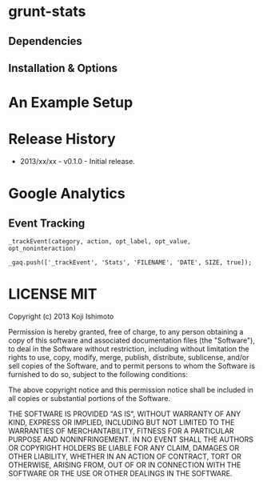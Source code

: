 # grunt-stats


## Dependencies


## Installation & Options

# An Example Setup

# Release History

+ 2013/xx/xx - v0.1.0 - Initial release.


# Google Analytics

## Event Tracking

`_trackEvent(category, action, opt_label, opt_value, opt_noninteraction)`

`_gaq.push(['_trackEvent', 'Stats', 'FILENAME', 'DATE', SIZE, true]);`


# LICENSE MIT

Copyright (c) 2013 Koji Ishimoto

Permission is hereby granted, free of charge, to any person
obtaining a copy of this software and associated documentation
files (the "Software"), to deal in the Software without
restriction, including without limitation the rights to use,
copy, modify, merge, publish, distribute, sublicense, and/or sell
copies of the Software, and to permit persons to whom the
Software is furnished to do so, subject to the following
conditions:

The above copyright notice and this permission notice shall be
included in all copies or substantial portions of the Software.

THE SOFTWARE IS PROVIDED "AS IS", WITHOUT WARRANTY OF ANY KIND,
EXPRESS OR IMPLIED, INCLUDING BUT NOT LIMITED TO THE WARRANTIES
OF MERCHANTABILITY, FITNESS FOR A PARTICULAR PURPOSE AND
NONINFRINGEMENT. IN NO EVENT SHALL THE AUTHORS OR COPYRIGHT
HOLDERS BE LIABLE FOR ANY CLAIM, DAMAGES OR OTHER LIABILITY,
WHETHER IN AN ACTION OF CONTRACT, TORT OR OTHERWISE, ARISING
FROM, OUT OF OR IN CONNECTION WITH THE SOFTWARE OR THE USE OR
OTHER DEALINGS IN THE SOFTWARE.
